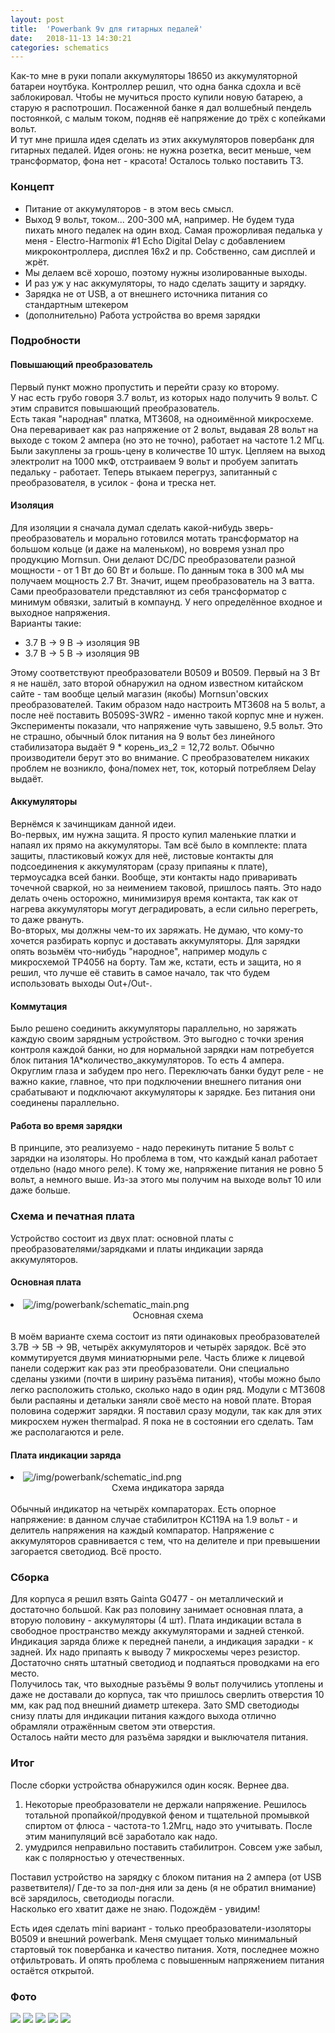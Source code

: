 ```yaml
---
layout: post
title:  'Powerbank 9v для гитарных педалей'
date:   2018-11-13 14:30:21
categories: schematics
---
```

<div class="modal fade" id="myModal" tabindex="-1" role="dialog" aria-labelledby="myModalLabel" aria-hidden="true">
      <div class="modal-dialog">
        <div class="modal-content">
		<center>
          <div class="modal-body">               
          </div>
		</center>
        </div><!-- /.modal-content -->
      </div><!-- /.modal-dialog -->
    </div><!-- /.modal -->

<div class="thumbnails">
</div>

Как-то мне в руки попали аккумуляторы 18650 из аккумуляторной батареи ноутбука. Контроллер решил, что одна банка сдохла и всё заблокировал. Чтобы не мучиться просто купили новую батарею, а старую я распотрошил.   Посаженной банке я дал волшебный пендель постоянкой, с малым током, подняв её напряжение до трёх с копейками вольт.  
И тут мне пришла идея сделать из этих аккумуляторов повербанк для гитарных педалей. Идея огонь: не нужна розетка, весит меньше, чем трансформатор, фона нет - красота! Осталось только поставить ТЗ.  

### Концепт

* Питание от аккумуляторов - в этом весь смысл.  
* Выход 9 вольт, током... 200-300 мА, например. Не будем туда пихать много педалек на один вход. Самая прожорливая педалька у меня - Electro-Harmonix #1 Echo Digital Delay с добавлением микроконтроллера, дисплея 16x2 и пр. Собственно, сам дисплей и жрёт.  
* Мы делаем всё хорошо, поэтому нужны изолированные выходы.  
* И раз уж у нас аккумуляторы, то надо сделать защиту и зарядку.  
* Зарядка не от USB, а от внешнего источника питания со стандартным штекером
* (дополнительно) Работа устройства во время зарядки

### Подробности

#### Повышающий преобразователь
Первый пункт можно пропустить и перейти сразу ко второму.  
У нас есть грубо говоря 3.7 вольт, из которых надо получить 9 вольт. С этим справится повышающий преобразователь.  
Есть такая "народная" платка, MT3608, на одноимённой микросхеме. Она переваривает как раз напряжение от 2 вольт, выдавая 28 вольт на выходе с током 2 ампера (но это не точно), работает на частоте 1.2 МГц.  
Были закуплены за грошь-цену в количестве 10 штук. Цепляем на выход электролит на 1000 мкФ, отстраиваем 9 вольт и пробуем запитать педальку - работает. Теперь втыкаем перегруз, запитанный с преобразователя, в усилок - фона и треска нет.  

#### Изоляция
Для изоляции я сначала думал сделать какой-нибудь зверь-преобразователь и морально готовился мотать трансформатор на большом кольце (и даже на маленьком), но вовремя узнал про продукцию Mornsun. Они делают DC/DC преобразователи разной мощности - от 1 Вт до 60 Вт и больше. По данным тока в 300 мА мы получаем мощность 2.7 Вт. Значит, ищем преобразователь на 3 ватта. Сами преобразователи представляют из себя трансформатор с минимум обвязки, залитый в компаунд. У него определённое входное и выходное напряжения.  
Варианты такие:  
* 3.7 В -> 9 В -> изоляция 9В  
* 3.7 В -> 5 В -> изоляция 9В  

Этому соответствуют преобразователи B0509 и B0509. Первый на 3 Вт я не нашёл, зато второй обнаружил на одном известном китайском сайте - там вообще целый магазин (якобы) Mornsun'овских преобразователей. Таким образом надо настроить MT3608 на 5 вольт, а после неё поставить B0509S-3WR2 - именно такой корпус мне и нужен. Эксперименты показали, что напряжение чуть завышено, 9.5 вольт. Это не страшно, обычный блок питания на 9 вольт без линейного стабилизатора выдаёт 9 * корень_из_2 = 12,72 вольт. Обычно производители берут это во внимание. С преобразователем никаких проблем не возникло, фона/помех нет, ток, который потребляем Delay выдаёт.  

#### Аккумуляторы
Вернёмся к зачинщикам данной идеи.  
Во-первых, им нужна защита. Я просто купил маленькие платки и напаял их прямо на аккумуляторы. Там всё было в комплекте: плата защиты, пластиковый кожух для неё, листовые контакты для подсоединения к аккумуляторам (сразу припаяны к плате), термоусадка всей банки. Вообще, эти контакты надо приваривать точечной сваркой, но за неимением таковой, пришлось паять. Это надо делать очень осторожно, минимизируя время контакта, так как от нагрева аккумуляторы могут деградировать, а если сильно перегреть, то даже рвануть.  
Во-вторых, мы должны чем-то их заряжать. Не думаю, что кому-то хочется разбирать корпус и доставать аккумуляторы. Для зарядки опять возьмём что-нибудь "народное", например модуль с микросхемой TP4056 на борту. Там же, кстати, есть и защита, но я решил, что лучше её ставить в самое начало, так что будем использовать выходы Out+/Out-.  

#### Коммутация
Было решено соединить аккумуляторы параллельно, но заряжать каждую своим зарядным устройством. Это выгодно с точки зрения контроля каждой банки, но для нормальной зарядки нам потребуется блок питания 1А*количество_аккумуляторов. То есть 4 ампера. Округлим глаза и забудем про него. Переключать банки будут реле - не важно какие, главное, что при подключении внешнего питания они срабатывают и подключают аккумуляторы к зарядке. Без питания они соединены параллельно.  

#### Работа во время зарядки
В принципе, это реализуемо - надо перекинуть питание 5 вольт с зарядки на изоляторы. Но проблема в том, что каждый канал работает отдельно (надо много реле). К тому же, напряжение питания не ровно 5 вольт, а немного выше. Из-за этого мы получим на выходе вольт 10 или даже больше. 

### Схема и печатная плата

Устройство состоит из двух плат: основной платы с преобразователями/зарядками и платы индикации заряда аккумуляторов.  

#### Основная плата
<div class="thumbnails">
	<li class="tmb">
	<span class="thumbnail" role="button" tabindex="0" style="cursor: pointer;">
      <img src="/img/powerbank/schematic_main_preview.png" alt="/img/powerbank/schematic_main.png" class="img-thumbnail"><br>
	  <center>Основная схема</center>
	</span>
   	</li>
</div>
<br>
В моём варианте схема состоит из пяти одинаковых преобразователей 3.7В -> 5В -> 9В, четырёх аккумуляторов и четырёх зарядок. Всё это коммутируется двумя миниатюрными реле.  
Часть ближе к лицевой панели содержит как раз эти преобразователи. Они специально сделаны узкими (почти в ширину разъёма питания), чтобы можно было легко расположить столько, сколько надо в один ряд. Модули с MT3608 были распаяны и детальки заняли своё место на новой плате.  
Вторая половина содержит зарядки. Я поставил сразу модули, так как для этих микросхем нужен thermalpad. Я пока не в состоянии его сделать. Там же располагаются и реле.  

#### Плата индикации заряда
<div class="thumbnails">
	<li class="tmb">
	<span class="thumbnail" role="button" tabindex="0" style="cursor: pointer;">
      <img src="/img/powerbank/schematic_ind_preview.png" alt="/img/powerbank/schematic_ind.png" class="img-thumbnail"><br>
	  <center>Схема индикатора заряда</center>
	</span>
   	</li>
</div>
<br>
Обычный индикатор на четырёх компараторах. Есть опорное напряжение: в данном случае стабилитрон КС119А на 1.9 вольт - и делитель напряжения на каждый компаратор. Напряжение с аккумуляторов сравнивается с тем, что на делителе и при превышении загорается светодиод. Всё просто.  

### Сборка
Для корпуса я решил взять Gainta G0477 - он металлический и достаточно большой. Как раз половину занимает основная плата, а вторую половину - аккумуляторы (4 шт). Плата индикации встала в свободное пространство между аккумуляторами и задней стенкой.  
Индикация заряда ближе к передней панели, а индикация зарадки - к задней. Их надо припаять к выводу 7 микросхемы через резистор. Достаточно снять штатный светодиод и подпаяться проводками на его место.  
Получилось так, что выходные разъёмы 9 вольт получились утоплены и даже не доставали до корпуса, так что пришлось сверлить отверстия 10 мм, как рад под внешний диаметр штекера. Зато SMD светодиоды снизу платы для индикации питания каждого выхода отлично обрамляли отражённым светом эти отверстия.  
Осталось найти место для разъёма зарядки и выключателя питания.  

### Итог

После сборки устройства обнаружился один косяк. Вернее два.  
1) Некоторые преобразователи не держали напряжение. Решилось тотальной пропайкой/продувкой феном и тщательной промывкой спиртом от флюса - частота-то 1.2Мгц, надо это учитывать. После этим манипуляций всё заработало как надо.  
2) умудрился неправильно поставить стабилитрон. Совсем уже забыл, как с полярностью у отечественных.  

Поставил устройство на зарядку с блоком питания на 2 ампера (от USB разветвителя)/ Где-то за пол-дня или за день (я не обратил внимание) всё зарядилось, светодиоды погасли.  
Насколько его хватит даже не знаю. Подождём - увидим!  

Есть идея сделать mini вариант - только преобразователи-изоляторы B0509 и внешний powerbank. Меня смущает только минимальный стартовый ток повербанка и качество питания. Хотя, последнее можно отфильтровать. И опять проблема с повышенным напряжением питания остаётся открытой.  

### Фото

<div class="fotorama"
	data-nav="thumbs"
	data-allowfullscreen="true"
	data-keyboard="true"
	data-width="50%"
	data-minwidth="720"
	data-maxwidth="1280"
	data-minheight="405"
    data-maxheight="100%">
	<a href="/img/powerbank/IMG_20181014_234754_414.jpg" data-caption="Плата сверху"><img src="/img/powerbank/IMG_20181014_234754_414_preview.jpg"></a>
	<a href="/img/powerbank/IMG_20181014_234754_418.jpg" data-caption="Плата снизу"><img src="/img/powerbank/IMG_20181014_234754_418_preview.jpg"></a>
	<a href="/img/powerbank/DSC_0005.JPG" data-caption="Внутренности"><img src="/img/powerbank/DSC_0005_preview.JPG"></a>
	<a href="/img/powerbank/DSC_0007.JPG" data-caption="Работает"><img src="/img/powerbank/DSC_0007_preview.JPG"></a>
	<a href="/img/powerbank/DSC_0008.JPG" data-caption="Заряжается"><img src="/img/powerbank/DSC_0008_preview.JPG"></a>
</div>